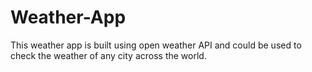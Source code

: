 # Weather-App
This weather app is built using open weather API and could be used to check the weather of any city across the world.
